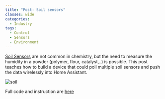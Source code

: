 ```yaml
---
title: "Post: Soil sensors"
classes: wide
categories:
  - Industry
tags:
  - Control
  - Sensors
  - Environment
---
```

[Soil Sensors](https://hackaday.com/2021/01/14/esp32-soil-monitors-tap-into-ultra-low-power-mode/) are not common in chemistry, but the need to measure the humidity in a powder (polymer, flour, catalyst,..) is possible. This post teaches how to build a device that could poll multiple soil sensors and push the data wirelessly into Home Assistant.

![soil](https://hackaday.com/wp-content/uploads/2021/01/esp32soil_feat.jpg?w=800)

Full code and instruction are [here](https://blog.m3k.cc/2021/01/ultra-low-power-soil-monitor/)
